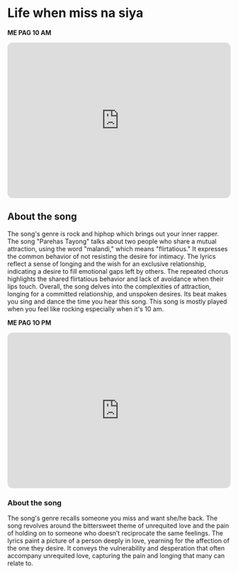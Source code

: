 # Life when miss na siya
**ME PAG 10 AM**
<iframe style="border-radius:12px" src="https://open.spotify.com/embed/album/3as5iLN6ugZO7Kz4xVaHdk?utm_source=generator" width="100%" height="352" frameBorder="0" allowfullscreen="" allow="autoplay; clipboard-write; encrypted-media; fullscreen; picture-in-picture" loading="lazy"></iframe>

## About the song
The song's genre is rock and hiphop which brings out your inner rapper. The song "Parehas Tayong" talks about two people who share a mutual attraction, using the word "malandi," which means "flirtatious." It expresses the common behavior of not resisting the desire for intimacy. The lyrics reflect a sense of longing and the wish for an exclusive relationship, indicating a desire to fill emotional gaps left by others. The repeated chorus highlights the shared flirtatious behavior and lack of avoidance when their lips touch. Overall, the song delves into the complexities of attraction, longing for a committed relationship, and unspoken desires. Its beat makes you sing and dance the time you hear this song. This song is mostly played when you feel like rocking especially when it's 10 am. 

**ME PAG 1O PM**
<iframe style="border-radius:12px" src="https://open.spotify.com/embed/track/69u8qQcaA3o0A7Ko87juqp?utm_source=generator" width="100%" height="352" frameBorder="0" allowfullscreen="" allow="autoplay; clipboard-write; encrypted-media; fullscreen; picture-in-picture" loading="lazy"></iframe>

### About the song 
The song's genre recalls someone you miss and want she/he back. The song revolves around the bittersweet theme of unrequited love and the pain of holding on to someone who doesn’t reciprocate the same feelings. The lyrics paint a picture of a person deeply in love, yearning for the affection of the one they desire. It conveys the vulnerability and desperation that often accompany unrequited love, capturing the pain and longing that many can relate to.


